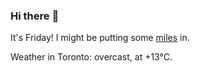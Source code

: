 ### Hi there :wave:

It's Friday! I might be putting some [miles](https://www.strava.com/athletes/889963) in.

Weather in Toronto: overcast, at +13°C.
